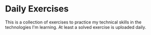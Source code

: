 # Daily Exercises

This is a collection of exercises to practice my technical skills in the technologies I'm learning. At least a solved exercise is uploaded daily.

